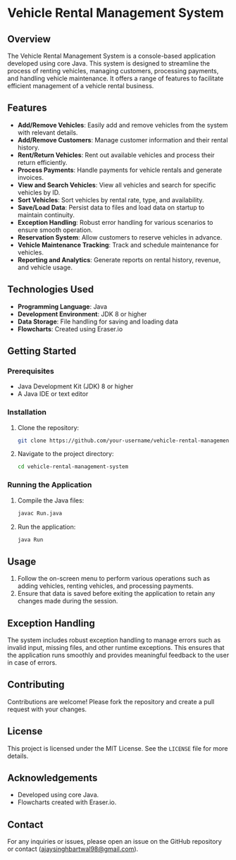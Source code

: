 # Vehicle Rental Management System

## Overview
The Vehicle Rental Management System is a console-based application developed using core Java. This system is designed to streamline the process of renting vehicles, managing customers, processing payments, and handling vehicle maintenance. It offers a range of features to facilitate efficient management of a vehicle rental business.

## Features
- **Add/Remove Vehicles**: Easily add and remove vehicles from the system with relevant details.
- **Add/Remove Customers**: Manage customer information and their rental history.
- **Rent/Return Vehicles**: Rent out available vehicles and process their return efficiently.
- **Process Payments**: Handle payments for vehicle rentals and generate invoices.
- **View and Search Vehicles**: View all vehicles and search for specific vehicles by ID.
- **Sort Vehicles**: Sort vehicles by rental rate, type, and availability.
- **Save/Load Data**: Persist data to files and load data on startup to maintain continuity.
- **Exception Handling**: Robust error handling for various scenarios to ensure smooth operation.
- **Reservation System**: Allow customers to reserve vehicles in advance.
- **Vehicle Maintenance Tracking**: Track and schedule maintenance for vehicles.
- **Reporting and Analytics**: Generate reports on rental history, revenue, and vehicle usage.

## Technologies Used
- **Programming Language**: Java
- **Development Environment**: JDK 8 or higher
- **Data Storage**: File handling for saving and loading data
- **Flowcharts**: Created using Eraser.io

## Getting Started
### Prerequisites
- Java Development Kit (JDK) 8 or higher
- A Java IDE or text editor

### Installation
1. Clone the repository:
    ```bash
    git clone https://github.com/your-username/vehicle-rental-management-system.git
    ```
2. Navigate to the project directory:
    ```bash
    cd vehicle-rental-management-system
    ```

### Running the Application
1. Compile the Java files:
    ```bash
    javac Run.java
    ```
2. Run the application:
    ```bash
    java Run
    ```

## Usage
1. Follow the on-screen menu to perform various operations such as adding vehicles, renting vehicles, and processing payments.
2. Ensure that data is saved before exiting the application to retain any changes made during the session.

## Exception Handling
The system includes robust exception handling to manage errors such as invalid input, missing files, and other runtime exceptions. This ensures that the application runs smoothly and provides meaningful feedback to the user in case of errors.

## Contributing
Contributions are welcome! Please fork the repository and create a pull request with your changes.

## License
This project is licensed under the MIT License. See the `LICENSE` file for more details.

## Acknowledgements
- Developed using core Java.
- Flowcharts created with Eraser.io.

## Contact
For any inquiries or issues, please open an issue on the GitHub repository or contact (ajaysinghbartwal98@gmail.com).
